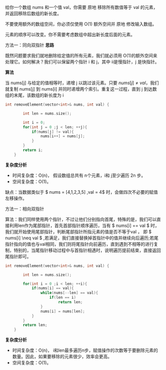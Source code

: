 给你一个数组 nums 和一个值 val，你需要 原地 移除所有数值等于 val 的元素，并返回移除后数组的新长度。

不要使用额外的数组空间，你必须仅使用 O(1) 额外空间并 原地 修改输入数组。

元素的顺序可以改变。你不需要考虑数组中超出新长度后面的元素。



方法一：同向双指针
**思路**

既然问题要求我们就地删除给定值的所有元素，我们就必须用 O(1)的额外空间来处理它。如何解决？我们可以保留两个指针 i 和 j，其中 ii是慢指针，j 是快指针。

**算法**

当 nums[j] 与给定的值相等时，递增 j 以跳过该元素。只要 $nums[j] \neq val$，我们就复制 nums[j] 到 nums[i] 并同时递增两个索引。重复这一过程，直到 j 到达数组的末尾，该数组的新长度为 i

```c++
int removeElement(vector<int>& nums, int val) {

        int len = nums.size();

        int i = 0;
        for(int j = 0 ;j < len; ++j){
            if(nums[j] != val){
                nums[i++] = nums[j];
            }
        }
        return i;
    }
```



**复杂度分析**

- 时间复杂度：O(n)，
  假设数组总共有 n个元素，i和 j至少遍历 2n 步。
- 空间复杂度：O(1)。

缺点：当数据类似于 $ nums = [4,1,2,3,5] ,val = 4$ 时，会做四次不必要的赋值左移操作。



方法一：相向双指针

算法：我们同样使用两个指针，不过让他们分别指向首尾，特殊的是，我们可以直接利用len作为尾部指针，首先首部指针顺序遍历，当有 $ nums[i] == val $ 时，我们就开始使用尾部指针，判断尾部指针所指元素的值是否不等于val ， 即 $  nums[i] \neq val $ ,若满足，我们直接替换掉首指针中的值并继续向后遍历;若尾指针指向的值也与val相同，我们则将尾指针向前遍历，直到遇到不相等的进行复制，特别的，当尾指针移动过程中与首指针相遇时，说明遍历提前结束，直接返回尾指针即可。 

```c++
int removeElement(vector<int>& nums, int val) {

        int len = nums.size();

        for(int i = 0 ;i < len; ++i){
            if(nums[i] == val){
                while(nums[--len] == val){
                    if(len == i)
                        return len;
                }
                nums[i] = nums[len];
            }
        }
        return len;
    }
```

**复杂度分析**

- 时间复杂度：O(n)，
  i和len最多遍历n步，赋值操作的次数等于要删除元素的数量。因此，如果要移除的元素很少，效率会更高。
- 空间复杂度：O(1)。